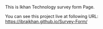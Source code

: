 This is Ikhan Technology survey form Page.

You can see this project live at following URL: https://ibrajkhan.github.io/Survey-Form/